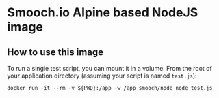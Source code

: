 # Smooch.io Alpine based NodeJS image

## How to use this image

To run a single test script, you can mount it in a volume. From
the root of your application directory (assuming your script is named
`test.js`):

```
docker run -it --rm -v ${PWD}:/app -w /app smooch/node node test.js
```
